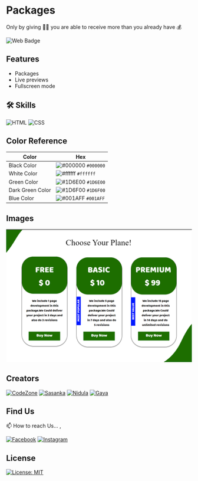 # Packages

Only by giving 🤝🏻 you are able to receive more than you already have 💰

![Web Badge](https://img.shields.io/badge/DBroCode-web-orange.svg)

## Features

- Packages
- Live previews
- Fullscreen mode

## 🛠 Skills

![HTML](https://img.shields.io/badge/HTML5-E34F26?style=for-the-badge&logo=html5&logoColor=white)
![CSS](https://img.shields.io/badge/CSS3-1572B6?style=for-the-badge&logo=css3&logoColor=white)

## Color Reference

| Color            | Hex                                                                    |
| ---------------- | ---------------------------------------------------------------------- |
| Black Color      | ![#000000](https://via.placeholder.com/15/000000/000000.png) `#000000` |
| White Color      | ![#ffffff](https://via.placeholder.com/15/ffffff/ffffff.png) `#ffffff` |
| Green Color      | ![#1D6E00](https://via.placeholder.com/15/1D6E00/1D6E00.png) `#1D6E00` |
| Dark Green Color | ![#1D6F00](https://via.placeholder.com/15/1D6F00/1D6F00.png) `#1D6F00` |
| Blue Color       | ![#001AFF](https://via.placeholder.com/15/001AFF/001AFF.png) `#001AFF` |

## Images

![Image](./IMG/img1.png)

## Creators

[![CodeZone](https://github.com/CodeZoneTech.png?size=115)](https://github.com/CodeZoneTech)
[![Sasanka](https://github.com/sasankaweera123.png?size=115)](https://github.com/sasankaweera123)
[![Nidula](https://github.com/nidnidulafernando.png?size=115)](https://github.com/nidnidulafernando)
[![Gaya](https://github.com/Gayashani00.png?size=115)](https://github.com/Gayashani00)

## Find Us

📫 How to reach Us... ,

[![Facebook](https://img.shields.io/badge/Facebook-1877F2?style=for-the-badge&logo=facebook&logoColor=white)](https://www.facebook.com/CodeZone-107084475018756/)
[![Instagram](https://img.shields.io/badge/Instagram-E4405F?style=for-the-badge&logo=instagram&logoColor=white)](https://www.instagram.com/d_bro_code/)

## License

[![License: MIT](https://img.shields.io/badge/License-MIT-yellow.svg)](https://opensource.org/licenses/MIT)
